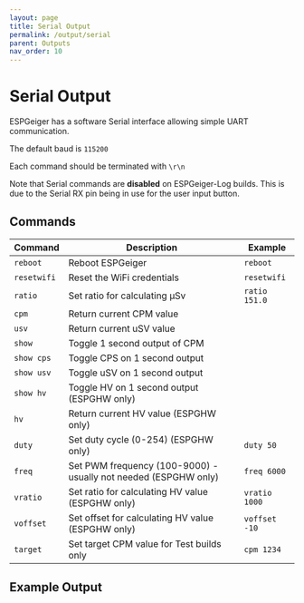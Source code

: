 ```yaml
---
layout: page
title: Serial Output
permalink: /output/serial
parent: Outputs
nav_order: 10
---
```


# Serial Output

ESPGeiger has a software Serial interface allowing simple UART communication.

The default baud is `115200`

Each command should be terminated with `\r\n`

Note that Serial commands are __disabled__ on ESPGeiger-Log builds. This is due to the Serial RX pin being in use for the user input button.

## Commands

| Command | Description | Example |
|---|---|---|
| `reboot` | Reboot ESPGeiger | `reboot` |
| `resetwifi` | Reset the WiFi credentials | `resetwifi` |
| `ratio` | Set ratio for calculating μSv | `ratio 151.0` |
| `cpm` | Return current CPM value  |  |
| `usv` | Return current uSV value |  |
| `show` | Toggle 1 second output of CPM |  |
| `show cps` | Toggle CPS on 1 second output |  |
| `show usv` | Toggle uSV on 1 second output |  |
| `show hv` | Toggle HV on 1 second output (ESPGHW only) |  |
| `hv` | Return current HV value (ESPGHW only) |  |
| `duty` | Set duty cycle (0-254) (ESPGHW only) | `duty 50` |
| `freq` | Set PWM frequency (100-9000) - usually not needed (ESPGHW only) | `freq 6000` |
| `vratio` | Set ratio for calculating HV value (ESPGHW only) | `vratio 1000` |
| `voffset` | Set offset for calculating HV value (ESPGHW only) | `voffset -10` |
| `target` | Set target CPM value for Test builds only | `cpm 1234` |

## Example Output
